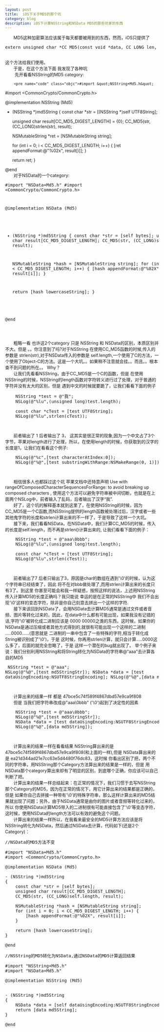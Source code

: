 ```yaml
---
layout: post
title: 	iOS下关于MD5的那个坑
category: blog
description: iOS下计算NSString和NSData MD5的那些坑爹的东西
---
```

<div class="container">
	<p>
		&nbsp;&nbsp;&nbsp;&nbsp;&nbsp;&nbsp;&nbsp;MD5这种加密算法应该属于每天都要被用到的东西，然而，iOS只提供了
        <pre name="code" class="objc">extern unsigned char *CC_MD5(const void *data, CC_LONG len, unsigned char *md)</pre>
<br />这个方法给我们使用。
        <br>
        &nbsp;&nbsp;&nbsp;&nbsp;&nbsp;&nbsp;&nbsp;于是，在这个方法下面 我发现了各种坑
        <br>
        &nbsp;&nbsp;&nbsp;&nbsp;&nbsp;&nbsp;&nbsp; 先开看看NSString的MD5 category:
        
        <pre name="code" class="objc">#import &quot;NSString+Md5.h&quot;
#import &lt;CommonCrypto/CommonCrypto.h&gt;

@implementation NSString (Md5)

- (NSString *)md5String
{
    const char *str = [(NSString *)self UTF8String];
    
    unsigned char result[CC_MD5_DIGEST_LENGTH] = {0};
    CC_MD5(str, (CC_LONG)strlen(str), result);

    NSMutableString *ret = [NSMutableString string];

    for (int i = 0; i &lt; CC_MD5_DIGEST_LENGTH; i++) {
        [ret appendFormat:@&quot;%02x&quot;, result[i]];
    }

    return ret;
}

@end</pre>
<br />
    &nbsp;&nbsp;&nbsp;&nbsp;&nbsp;&nbsp;&nbsp;对于NSData的一个category:
    <pre name="code" class="objc">#import &quot;NSData+Md5.h&quot;
#import &lt;CommonCrypto/CommonCrypto.h&gt;

@implementation NSData (Md5)

- (NSString *)md5String
{
    const char *str = [self bytes];
    unsigned char result[CC_MD5_DIGEST_LENGTH];
    CC_MD5(str, (CC_LONG)self.length, result);
    
    NSMutableString *hash = [NSMutableString string];
    for (int i = 0; i &lt; CC_MD5_DIGEST_LENGTH; i++) {
        [hash appendFormat:@&quot;%02X&quot;, result[i]];
    }
    
    return [hash lowercaseString];
}

@end</pre>
<br />

&nbsp;&nbsp;&nbsp;&nbsp;&nbsp;&nbsp;&nbsp;粗略一看 也许这2个category 只是 NSString 和 NSData的区别，本质区别并不大。但是 。。你注意到了吗?对于NSString 在使用CC_MD5函数的时候,传入的参数是 strlen(str),对于NSData传入的参数是 self.length,一个使用了C的方法，一个使用了Object-C的方法。这是一个大坑。。如果稍不注意就会挂。。而且。。根本查不到问题的所在。。
Why？
<br>
&nbsp;&nbsp;&nbsp;&nbsp;&nbsp;&nbsp;&nbsp;让我们先看看NSString，由于CC_MD5是一个C的函数，但是 在使用NSString的时候，NSString的length函数对字符转义进行过了处理，对于普通的字符并没有太大的区别，但是 遇到中文的时候就要跪了，让我们看看下面的例子

<pre name="code" class="objc">
    NSString *test = @&quot;我&quot;;
    NSLog(@&quot;%lu&quot;,(unsigned long)test.length);
    
    const char *cTest = [test UTF8String];
    NSLog(@&quot;%lu&quot;,strlen(cTest));
</pre>
<br />


&nbsp;&nbsp;&nbsp;&nbsp;&nbsp;&nbsp;&nbsp;前者输出了 1 后者输出了 3， 这其实是很正常的现象,因为一个中文占了3个字节，苹果对length进行了处理，所以，在使用length的时候，你获取到的汉字的长度是1，让我们在看看这个例子:

<pre name="code" class="objc">
    NSLog(@&quot;%c&quot;,[test characterAtIndex:0]);
    NSLog(@&quot;%@&quot;,[test substringWithRange:NSMakeRange(0, 1)]);
</pre>
<br />

&nbsp;&nbsp;&nbsp;&nbsp;&nbsp;&nbsp;&nbsp;相信很多人也都踩过这个坑 苹果文档中还特意声明  Use with rangeOfComposedCharacterSequencesForRange: to avoid breaking up composed characters , 使用这个方法可以避免字符串被中间切断，也就是在上面两个NSLog中，前者输入了乱码，后者输出了汉字“我”.
<br>
&nbsp;&nbsp;&nbsp;&nbsp;&nbsp;&nbsp;&nbsp;好了，这个坑的解释基本就到这里了，在使用NSString的时候，因为CC_MD5是一个C函数,而NSString提供的length函数被处理过后，汉字或者一些其他鬼字符的长度和strlen计算出来的不一样了，于是导致了这样一个大坑。
<br>
&nbsp;&nbsp;&nbsp;&nbsp;&nbsp;&nbsp;&nbsp;接下来，我们看看NSData，在NSData中，我们计算CC_MD5的时候，传入的长度是self.length，而不再是strlen()计算出来的, 让我们看看下面的例子：
<pre name="code" class="objc">
    NSString *test = @&quot;aaa\0bbb&quot;;
    NSLog(@&quot;%lu&quot;,(unsigned long)test.length);
    
    const char *cTest = [test UTF8String];
    NSLog(@&quot;%lu&quot;,strlen(cTest));
</pre>
<br />

&nbsp;&nbsp;&nbsp;&nbsp;&nbsp;&nbsp;&nbsp;前者输出了7 后者只输出了3，原因是char的数组在遇到'\0'的时候，认为这个字符串已经结束了，因此 将不在对bbb做处理了,而用strlen计算出来的长度只有3了。到这里 你甚至可能会和我一样疑惑，按照这样的说法，上述用NSString 传入计算MD5的长度正确吗？我只能说 幸运的是在正常的NSString中 我们不会出现'\0'这样的变态字符，除非是你自己刻意去拼出一个这样的字符.
<br>
&nbsp;&nbsp;&nbsp;&nbsp;&nbsp;&nbsp;&nbsp;接下来该回到NSData了，会用NSData去计算MD5通常是通过文件或者音频、图片等转化过来的，因此，在data中什么都有可能出现，如果我没有记错的话,字符'\0'被转化成二进制应该是 0000 00000之类的东西，这时候，如果你的NSData是通过压缩或者其他方式得到的,就很有可能出现一个这样的二进制  .....0000......(意思就是 二进制的一串中包含了一些特殊的字符,相当于转化成String被识别成了'\0')，于是 这时候，你再用strlen计算，就只会计算.....0000这么多了，后面的就完全忽略了，于是 这样一个潜在的bug就出现了。
    举个例子来说：我们分别利用NSString和将String转化为NSData的字符串@“aaa”去计算各自的MD5
    <pre name="code" class="objc"> 
    NSString *test = @&quot;aaa&quot;;
    NSLog(@&quot;%@&quot;,[test md5StringStr]);
    NSData *data = [test dataUsingEncoding:NSUTF8StringEncoding];
    NSLog(@&quot;%@&quot;,[data md5String]);
</pre>
<br />

&nbsp;&nbsp;&nbsp;&nbsp;&nbsp;&nbsp;&nbsp;计算出来的结果一样 都是 47bce5c74f589f4867dbd57e9ca9f808
<br>
&nbsp;&nbsp;&nbsp;&nbsp;&nbsp;&nbsp;&nbsp;但是 当我们把字符串改成@"aaa\0bbb" ('\0')起到了决定性的因素
<pre name="code" class="objc">
    NSString *test = @&quot;aaa\0bbb&quot;;
    NSLog(@&quot;%@&quot;,[test md5StringStr]);
    NSData *data = [test dataUsingEncoding:NSUTF8StringEncoding];
    NSLog(@&quot;%@&quot;,[data md5String]);</pre>
<br />

&nbsp;&nbsp;&nbsp;&nbsp;&nbsp;&nbsp;&nbsp;计算出来的结果一样在看看结果 NSString算出来的是 47bce5c74f589f4867dbd57e9ca9f808(和上面的一样),但是 NSData算出来的是 ea21d344ad21e7cc63e5d4480f76dc83，这时候 你看出区别了把，两个不同的字符串，用NSString那个Category方法算出来的结果是一样的，但是 用NSData那个category算出来却有了明显的区别，到底哪个正确，你应该可以自己判断了把。
<br>
&nbsp;&nbsp;&nbsp;&nbsp;&nbsp;&nbsp;&nbsp;计算出来的结果一样总结起来：在正常的情况下，我们习惯于去写NSString那个Category的MD5，因为在正常的情况下，用它计算出来的结果都是正确的，但是 如果你自己去拼接一种带有'\0'的特殊字符串，那么这样计算出来的MD5结果就出现了问题；另外，由于NSData通常是由你的图片或者音频等转化过来的，所以 你使用NSData计算MD5带入的二进制很有可能直接包含了'\0'等变态字符，这时候，使用NSData的length方法可以有效的避免这个问题。
<br>
&nbsp;&nbsp;&nbsp;&nbsp;&nbsp;&nbsp;&nbsp;计算出来的结果一样所以，在我看来最安全的MD5计算方法应该是将NSString转化为NSData，然后通过NSData去计算，代码如下(还是2个Category)：
<br>
<pre name="code" class="objc">//NSData的MD5方法不变

#import &quot;NSData+Md5.h&quot;
#import &lt;CommonCrypto/CommonCrypto.h&gt;

@implementation NSData (Md5)

- (NSString *)md5String
{
    const char *str = [self bytes];
    unsigned char result[CC_MD5_DIGEST_LENGTH];
    CC_MD5(str, (CC_LONG)self.length, result);
    
    NSMutableString *hash = [NSMutableString string];
    for (int i = 0; i &lt; CC_MD5_DIGEST_LENGTH; i++) {
        [hash appendFormat:@&quot;%02X&quot;, result[i]];
    }
    
    return [hash lowercaseString];
}

@end

//NSString的MD5转化为NSData,通过NSData的MD5计算返回结果

#import &quot;NSString+Md5.h&quot;
#import &quot;NSData+Md5.h&quot;

@implementation NSString (Md5)


- (NSString *)md5String
{
    NSData *data = [self dataUsingEncoding:NSUTF8StringEncoding];
    return [data md5String];
}

@end</pre>
<br />
    </P>
</div>